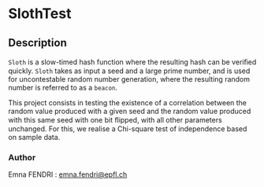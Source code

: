 # SlothTest

## Description 
```Sloth``` is a slow-timed hash function where the resulting hash can be veriﬁed quickly.
```Sloth``` takes as input a seed and a large prime number, and is used for uncontestable random number generation, where the resulting random number is referred to as a ```beacon```.

This project consists in testing the existence of a correlation between the random value produced with a given seed and the random value produced with this same seed with one bit ﬂipped, with all other parameters unchanged.
For this, we realise a Chi-square test of independence based on sample data.

### Author 
Emna FENDRI : emna.fendri@epfl.ch  
